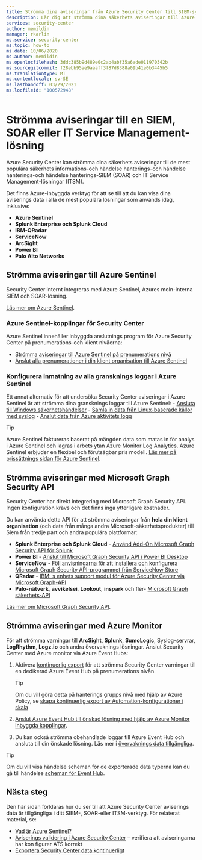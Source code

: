 ```yaml
---
title: Strömma dina aviseringar från Azure Security Center till SIEM-system (Security information and Event Management) och andra övervaknings lösningar
description: Lär dig att strömma dina säkerhets aviseringar till Azure Sentinel, Siem, SOAR eller ITSM-lösningar
services: security-center
author: memildin
manager: rkarlin
ms.service: security-center
ms.topic: how-to
ms.date: 10/06/2020
ms.author: memildin
ms.openlocfilehash: 3ddc385b9d489e0c2ab4abf35a6ade011970342b
ms.sourcegitcommit: f28ebb95ae9aaaff3f87d8388a09b41e0b3445b5
ms.translationtype: MT
ms.contentlocale: sv-SE
ms.lasthandoff: 03/29/2021
ms.locfileid: "100572948"
---
```

# <a name="stream-alerts-to-a-siem-soar-or-it-service-management-solution"></a>Strömma aviseringar till en SIEM, SOAR eller IT Service Management-lösning

Azure Security Center kan strömma dina säkerhets aviseringar till de mest populära säkerhets informations-och händelse hanterings-och händelse hanterings-och händelse hanterings-SIEM (SOAR) och IT Service Management-lösningar (ITSM).

Det finns Azure-inbyggda verktyg för att se till att du kan visa dina aviserings data i alla de mest populära lösningar som används idag, inklusive:

- **Azure Sentinel**
- **Splunk Enterprise och Splunk Cloud**
- **IBM-QRadar**
- **ServiceNow**
- **ArcSight**
- **Power BI**
- **Palo Alto Networks**

## <a name="stream-alerts-to-azure-sentinel"></a>Strömma aviseringar till Azure Sentinel 

Security Center internt integreras med Azure Sentinel, Azures moln-interna SIEM och SOAR-lösning. 

[Läs mer om Azure Sentinel](../sentinel/overview.md).

### <a name="azure-sentinels-connectors-for-security-center"></a>Azure Sentinel-kopplingar för Security Center

Azure Sentinel innehåller inbyggda anslutnings program för Azure Security Center på prenumerations-och klient nivåerna:

- [Strömma aviseringar till Azure Sentinel på prenumerations nivå](../sentinel/connect-azure-security-center.md)
- [Anslut alla prenumerationer i din klient organisation till Azure Sentinel](https://techcommunity.microsoft.com/t5/azure-sentinel/azure-security-center-auto-connect-to-sentinel/ba-p/1387539) 

### <a name="configure-ingestion-of-all-audit-logs-into-azure-sentinel"></a>Konfigurera inmatning av alla gransknings loggar i Azure Sentinel 

Ett annat alternativ för att undersöka Security Center aviseringar i Azure Sentinel är att strömma dina gransknings loggar till Azure Sentinel:
    - [Ansluta till Windows säkerhetshändelser](../sentinel/connect-windows-security-events.md)
    - [Samla in data från Linux-baserade källor med syslog](../sentinel/connect-syslog.md)
    - [Anslut data från Azure aktivitets logg](../sentinel/connect-azure-activity.md)

> [!TIP]
> Azure Sentinel faktureras baserat på mängden data som matas in för analys i Azure Sentinel och lagras i arbets ytan Azure Monitor Log Analytics. Azure Sentinel erbjuder en flexibel och förutsägbar pris modell. [Läs mer på prissättnings sidan för Azure Sentinel](https://azure.microsoft.com/pricing/details/azure-sentinel/).


## <a name="stream-alerts-with-microsoft-graph-security-api"></a>Strömma aviseringar med Microsoft Graph Security API

Security Center har direkt integrering med Microsoft Graph Security API. Ingen konfiguration krävs och det finns inga ytterligare kostnader. 

Du kan använda detta API för att strömma aviseringar från **hela din klient organisation** (och data från många andra Microsoft-säkerhetsprodukter) till Siem från tredje part och andra populära plattformar:

- **Splunk Enterprise och Splunk Cloud**  -  [Använd Add-On Microsoft Graph Security API för Splunk](https://splunkbase.splunk.com/app/4564/) 
- **Power BI**  -  [Anslut till Microsoft Graph Security API i Power BI Desktop](/power-bi/connect-data/desktop-connect-graph-security)
- **ServiceNow**  -  [Följ anvisningarna för att installera och konfigurera Microsoft Graph Security API-programmet från ServiceNow Store](https://docs.servicenow.com/bundle/orlando-security-management/page/product/secops-integration-sir/secops-integration-ms-graph/task/ms-graph-install.html)
- **QRadar**  -  [IBM: s enhets support modul för Azure Security Center via Microsoft Graph-API](https://www.ibm.com/support/knowledgecenter/SS42VS_DSM/com.ibm.dsm.doc/c_dsm_guide_ms_azure_security_center_overview.html) 
- **Palo-nätverk**, **avvikelsei**, **Lookout**, **inspark** och fler- [Microsoft Graph säkerhets-API](https://www.microsoft.com/security/business/graph-security-api#office-MultiFeatureCarousel-09jr2ji)

[Läs mer om Microsoft Graph Security API](https://www.microsoft.com/security/business/graph-security-api).


## <a name="stream-alerts-with-azure-monitor"></a>Strömma aviseringar med Azure Monitor 

För att strömma varningar till **ArcSight**, **Splunk**, **SumoLogic**, Syslog-servrar, **LogRhythm**, **Logz.io** och andra övervaknings lösningar. Anslut Security Center med Azure monitor via Azure Event Hubs:

1. Aktivera [kontinuerlig export](continuous-export.md) för att strömma Security Center varningar till en dedikerad Azure Event Hub på prenumerations nivån. 
    > [!TIP]
    > Om du vill göra detta på hanterings grupps nivå med hjälp av Azure Policy, se [skapa kontinuerlig export av Automation-konfigurationer i skala](continuous-export.md?tabs=azure-policy#configure-continuous-export-at-scale-using-the-supplied-policies)

1. [Anslut Azure Event Hub till önskad lösning med hjälp av Azure Monitor inbyggda kopplingar](../azure-monitor/essentials/stream-monitoring-data-event-hubs.md#partner-tools-with-azure-monitor-integration).

1. Du kan också strömma obehandlade loggar till Azure Event Hub och ansluta till din önskade lösning. Läs mer i [övervaknings data tillgängliga](../azure-monitor/essentials/stream-monitoring-data-event-hubs.md#monitoring-data-available).

> [!TIP]
> Om du vill visa händelse scheman för de exporterade data typerna kan du gå till händelse [scheman för Event Hub](https://aka.ms/ASCAutomationSchemas).


## <a name="next-steps"></a>Nästa steg

Den här sidan förklaras hur du ser till att Azure Security Center aviserings data är tillgängliga i ditt SIEM-, SOAR-eller ITSM-verktyg. För relaterat material, se:

- [Vad är Azure Sentinel?](../sentinel/overview.md)
- [Aviserings validering i Azure Security Center](security-center-alert-validation.md) – verifiera att aviseringarna har kon figurer ATS korrekt
- [Exportera Security Center data kontinuerligt](continuous-export.md)